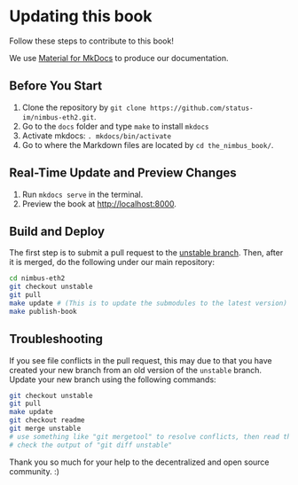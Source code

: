 # Updating this book

Follow these steps to contribute to this book!

We use [Material for MkDocs](https://squidfunk.github.io/mkdocs-material/) to produce our documentation.

## Before You Start

1. Clone the repository by `git clone https://github.com/status-im/nimbus-eth2.git`.
2. Go to the `docs` folder and type `make` to install `mkdocs`
3. Activate mkdocs: `. mkdocs/bin/activate`
3. Go to where the Markdown files are located by `cd the_nimbus_book/`.

## Real-Time Update and Preview Changes

1. Run `mkdocs serve` in the terminal.
2. Preview the book at [http://localhost:8000](http://localhost:8000).

## Build and Deploy

The first step is to submit a pull request to the [unstable branch](https://github.com/status-im/nimbus-eth2/tree/unstable).
Then, after it is merged, do the following under our main repository:

```sh
cd nimbus-eth2
git checkout unstable
git pull
make update # (This is to update the submodules to the latest version)
make publish-book
```

## Troubleshooting

If you see file conflicts in the pull request, this may due to that you have created your new branch from an old version of the `unstable` branch. Update your new branch using the following commands:

```sh
git checkout unstable
git pull
make update
git checkout readme
git merge unstable
# use something like "git mergetool" to resolve conflicts, then read the instructions for completing the merge (usually just a `git commit`)
# check the output of "git diff unstable"
```

Thank you so much for your help to the decentralized and open source community. :)
